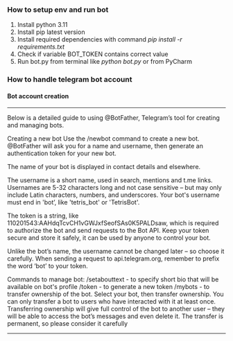 ### How to setup env and run bot

1. Install python 3.11
2. Install pip latest version
3. Install required dependencies with command *pip install -r requirements.txt*
4. Check if variable BOT_TOKEN contains correct value
5. Run bot.py from terminal like *python bot.py* or from PyCharm

### How to handle telegram bot account

#### Bot account creation
__________________________________________________________________________________________________________________________________________________
Below is a detailed guide to using @BotFather, Telegram’s tool for creating and managing bots.

Creating a new bot
Use the /newbot command to create a new bot. @BotFather will ask you for a name and username, then generate an authentication token for your new bot.

The name of your bot is displayed in contact details and elsewhere.

The username is a short name, used in search, mentions and t.me links. Usernames are 5-32 characters long and not case sensitive – but may only include Latin characters, numbers, and underscores. Your bot's username must end in 'bot’, like 'tetris_bot' or 'TetrisBot'.

The token is a string, like 110201543:AAHdqTcvCH1vGWJxfSeofSAs0K5PALDsaw, which is required to authorize the bot and send requests to the Bot API. Keep your token secure and store it safely, it can be used by anyone to control your bot.

Unlike the bot’s name, the username cannot be changed later – so choose it carefully.
When sending a request to api.telegram.org, remember to prefix the word ‘bot’ to your token.

Commands to manage bot:
/setabouttext - to specify short bio that will be available on bot's profile
/token - to generate a new token
/mybots - to transfer ownership of the bot. Select your bot, then transfer ownership. You can only transfer a bot to users who have interacted with it at least once. Transferring ownership will give full control of the bot to another user – they will be able to access the bot’s messages and even delete it. The transfer is permanent, so please consider it carefully
__________________________________________________________________________________________________________________________________________________
